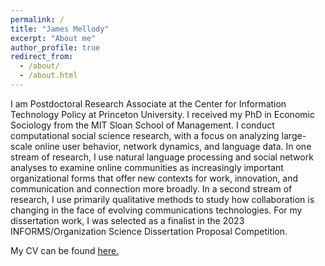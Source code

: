 ```yaml
---
permalink: /
title: "James Mellody"
excerpt: "About me"
author_profile: true
redirect_from: 
  - /about/
  - /about.html
---
```


I am Postdoctoral Research Associate at the Center for Information Technology Policy at Princeton University. I received my PhD in Economic Sociology from the MIT Sloan School of Management. I conduct computational social science research, with a focus on analyzing large-scale online user behavior, network
dynamics, and language data. In one stream of research, I use natural language processing and social network analyses to examine online communities as increasingly important organizational forms that offer new contexts for work, innovation, and communication and connection more broadly. In a second stream of research, I use primarily qualitative methods to study how collaboration is changing in the face of evolving communications technologies. For my dissertation work, I was selected as a finalist in the 2023 INFORMS/Organization Science Dissertation Proposal Competition.

My CV can be found <a href="files/Mellody_CV_2025.pdf" target="_blank">here.</a>